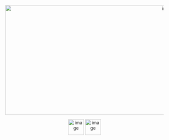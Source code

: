 <div align="center">
  <img width="1022" height="350" alt="image" src="https://github.com/user-attachments/assets/6d855d2d-03e7-4150-a120-d7804b13cd44" />


  
<img width="50" height="50" alt="image" src="https://github.com/user-attachments/assets/5ef99721-ace5-4a4f-8608-20a5bbb41af1" /> <img width="50" height="50" alt="image" src="https://github.com/user-attachments/assets/635d3c8f-e32e-4499-9a4e-83ff5c361366" />


